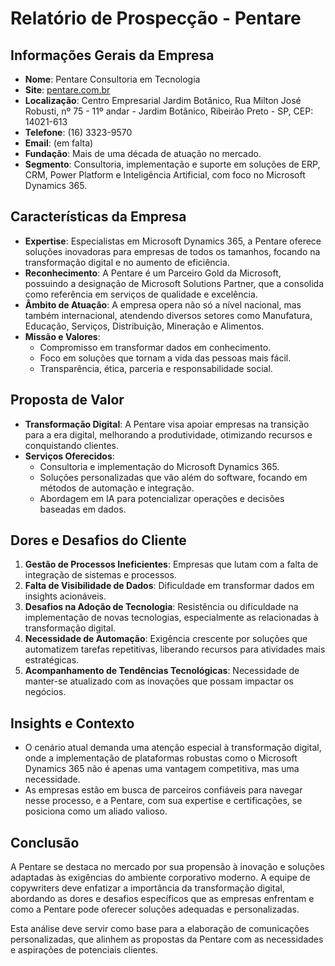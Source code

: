 # Relatório de Prospecção - Pentare

## Informações Gerais da Empresa
- **Nome**: Pentare Consultoria em Tecnologia
- **Site**: [pentare.com.br](https://www.pentare.com.br)
- **Localização**: Centro Empresarial Jardim Botânico, Rua Milton José Robusti, nº 75 - 11º andar - Jardim Botânico, Ribeirão Preto - SP, CEP: 14021-613
- **Telefone**: (16) 3323-9570
- **Email**: (em falta)
- **Fundação**: Mais de uma década de atuação no mercado.
- **Segmento**: Consultoria, implementação e suporte em soluções de ERP, CRM, Power Platform e Inteligência Artificial, com foco no Microsoft Dynamics 365.

## Características da Empresa
- **Expertise**: Especialistas em Microsoft Dynamics 365, a Pentare oferece soluções inovadoras para empresas de todos os tamanhos, focando na transformação digital e no aumento de eficiência.
- **Reconhecimento**: A Pentare é um Parceiro Gold da Microsoft, possuindo a designação de Microsoft Solutions Partner, que a consolida como referência em serviços de qualidade e excelência.
- **Âmbito de Atuação**: A empresa opera não só a nível nacional, mas também internacional, atendendo diversos setores como Manufatura, Educação, Serviços, Distribuição, Mineração e Alimentos.
- **Missão e Valores**:
  - Compromisso em transformar dados em conhecimento.
  - Foco em soluções que tornam a vida das pessoas mais fácil.
  - Transparência, ética, parceria e responsabilidade social.

## Proposta de Valor
- **Transformação Digital**: A Pentare visa apoiar empresas na transição para a era digital, melhorando a produtividade, otimizando recursos e conquistando clientes.
- **Serviços Oferecidos**:
  - Consultoria e implementação do Microsoft Dynamics 365.
  - Soluções personalizadas que vão além do software, focando em métodos de automação e integração.
  - Abordagem em IA para potencializar operações e decisões baseadas em dados.

## Dores e Desafios do Cliente
1. **Gestão de Processos Ineficientes**: Empresas que lutam com a falta de integração de sistemas e processos.
2. **Falta de Visibilidade de Dados**: Dificuldade em transformar dados em insights acionáveis.
3. **Desafios na Adoção de Tecnologia**: Resistência ou dificuldade na implementação de novas tecnologias, especialmente as relacionadas à transformação digital.
4. **Necessidade de Automação**: Exigência crescente por soluções que automatizem tarefas repetitivas, liberando recursos para atividades mais estratégicas.
5. **Acompanhamento de Tendências Tecnológicas**: Necessidade de manter-se atualizado com as inovações que possam impactar os negócios.

## Insights e Contexto 
- O cenário atual demanda uma atenção especial à transformação digital, onde a implementação de plataformas robustas como o Microsoft Dynamics 365 não é apenas uma vantagem competitiva, mas uma necessidade.
- As empresas estão em busca de parceiros confiáveis para navegar nesse processo, e a Pentare, com sua expertise e certificações, se posiciona como um aliado valioso.

## Conclusão
A Pentare se destaca no mercado por sua propensão à inovação e soluções adaptadas às exigências do ambiente corporativo moderno. A equipe de copywriters deve enfatizar a importância da transformação digital, abordando as dores e desafios específicos que as empresas enfrentam e como a Pentare pode oferecer soluções adequadas e personalizadas.

Esta análise deve servir como base para a elaboração de comunicações personalizadas, que alinhem as propostas da Pentare com as necessidades e aspirações de potenciais clientes.